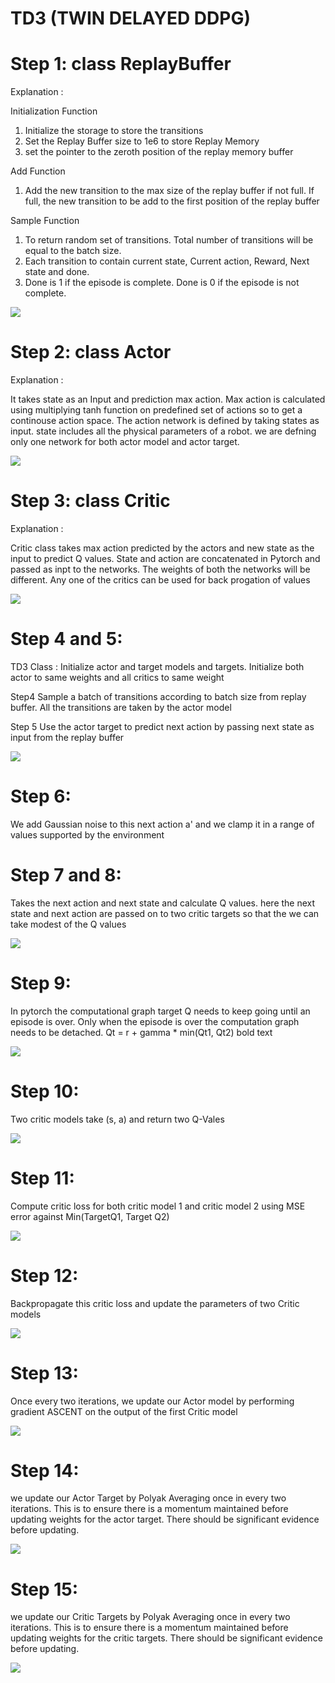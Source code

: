 # TD3 (TWIN DELAYED DDPG)

# Step 1: class ReplayBuffer

Explanation :

Initialization Function

1. Initialize the storage to store the transitions
2. Set the Replay Buffer size to 1e6 to store Replay Memory
3. set the pointer to the zeroth position of the replay memory buffer

Add Function

1. Add the new transition to the max size of the replay buffer if not full. If full, the new transition to be add to the first position of the replay buffer

Sample Function

1. To return random set of transitions. Total number of transitions will be equal to the batch size.
2. Each transition to contain current state, Current action, Reward, Next state and done.
3. Done is 1 if the episode is complete. Done is 0 if the episode is not complete.

![](https://github.com/SomaKorada07/EVA/tree/master/RL/Assignment8/Images/Step1.png)

# Step 2: class Actor

Explanation :

It takes state as an Input and prediction max action. Max action is calculated using multiplying tanh function on predefined set of actions so to get a continouse action space. The action network is defined by taking states as input. state includes all the physical parameters of a robot. we are defning only one network for both actor model and actor target.

![](https://github.com/SomaKorada07/EVA/tree/master/RL/Assignment8/Images/Step2.png)

# Step 3: class Critic

Explanation :

Critic class takes max action predicted by the actors and new state as the input to predict Q values. State and action are concatenated in Pytorch and passed as inpt to the networks. The weights of both the networks will be different. Any one of the critics can be used for back progation of values

![](https://github.com/SomaKorada07/EVA/tree/master/RL/Assignment8/Images/Step3.png)

# Step 4 and 5:

TD3 Class : Initialize actor and target models and targets. Initialize both actor to same weights and all critics to same weight

Step4 Sample a batch of transitions according to batch size from replay buffer. All the transitions are taken by the actor model

Step 5 Use the actor target to predict next action by passing next state as input from the replay buffer

![](https://github.com/SomaKorada07/EVA/tree/master/RL/Assignment8/Images/Step4%20and%205.png)

# Step 6:

We add Gaussian noise to this next action a' and we clamp it in a range of values supported by the environment

# Step 7 and 8:

Takes the next action and next state and calculate Q values. here the next state and next action are passed on to two critic targets so that the we can take modest of the Q values

![](https://github.com/SomaKorada07/EVA/tree/master/RL/Assignment8/Images/Step7%20and%208.png)

# Step 9:

In pytorch the computational graph target Q needs to keep going until an episode is over. Only when the episode is over the computation graph needs to be detached. Qt = r + gamma * min(Qt1, Qt2) bold text

![](https://github.com/SomaKorada07/EVA/tree/master/RL/Assignment8/Images/Step9.png)

# Step 10:

Two critic models take (s, a) and return two Q-Vales

![](https://github.com/SomaKorada07/EVA/tree/master/RL/Assignment8/Images/Step10.png)

# Step 11:

Compute critic loss for both critic model 1 and critic model 2 using MSE error against Min(TargetQ1, Target Q2)

![](https://github.com/SomaKorada07/EVA/tree/master/RL/Assignment8/Images/Step11.png)

# Step 12:

Backpropagate this critic loss and update the parameters of two Critic models

![](https://github.com/SomaKorada07/EVA/tree/master/RL/Assignment8/Images/Step12.png)

# Step 13:

Once every two iterations, we update our Actor model by performing gradient ASCENT on the output of the first Critic model

![](https://github.com/SomaKorada07/EVA/tree/master/RL/Assignment8/Images/Step13.png)

# Step 14:

we update our Actor Target by Polyak Averaging once in every two iterations. This is to ensure there is a momentum maintained before updating weights for the actor target. There should be significant evidence before updating.

![](https://github.com/SomaKorada07/EVA/tree/master/RL/Assignment8/Images/Step14.png)

# Step 15:

we update our Critic Targets by Polyak Averaging once in every two iterations. This is to ensure there is a momentum maintained before updating weights for the critic targets. There should be significant evidence before updating.

![](https://github.com/SomaKorada07/EVA/tree/master/RL/Assignment8/Images/Step15.png)
